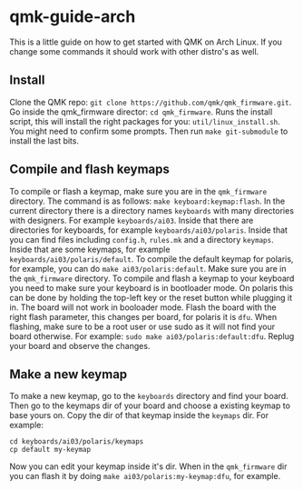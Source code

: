 # qmk-guide-arch
This is a little guide on how to get started with QMK on Arch Linux.
If you change some commands it should work with other distro's as well.
## Install
Clone the QMK repo: `git clone https://github.com/qmk/qmk_firmware.git`.
Go inside the qmk_firmware director: `cd qmk_firmware`.
Runs the install script, this will install the right packages for you: `util/linux_install.sh`.
You might need to confirm some prompts.
Then run `make git-submodule` to install the last bits.
## Compile and flash keymaps
To compile or flash a keymap, make sure you are in the `qmk_firmware` directory.
The command is as follows: `make keyboard:keymap:flash`.
In the current directory there is a directory names `keyboards` with many directories with designers.
For example `keyboards/ai03`. Inside that there are directories for keyboards, for example `keyboards/ai03/polaris`.
Inside that you can find files including `config.h`, `rules.mk` and a directory `keymaps`.
Inside that are some keymaps, for example `keyboards/ai03/polaris/default`.
To compile the default keymap for polaris, for example, you can do `make ai03/polaris:default`.
Make sure you are in the `qmk_firmware` directory.
To compile and flash a keymap to your keyboard you need to make sure your keyboard is in bootloader mode.
On polaris this can be done by holding the top-left key or the reset button while plugging it in.
The board will not work in booloader mode.
Flash the board with the right flash parameter, this changes per board, for polaris it is `dfu`.
When flashing, make sure to be a root user or use sudo as it will not find your board otherwise.
For example: `sudo make ai03/polaris:default:dfu`.
Replug your board and observe the changes.
## Make a new keymap
To make a new keymap, go to the `keyboards` directory and find your board.
Then go to the keymaps dir of your board and choose a existing keymap to base yours on.
Copy the dir of that keymap inside the `keymaps` dir.
For example: 
```
cd keyboards/ai03/polaris/keymaps
cp default my-keymap
```
Now you can edit your keymap inside it's dir.
When in the `qmk_firmware` dir you can flash it by doing `make ai03/polaris:my-keymap:dfu`, for example.
